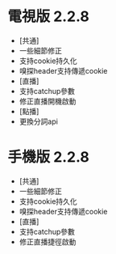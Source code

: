 # 電視版 2.2.8

* [共通]
* 一些細節修正
* 支持cookie持久化
* 嗅探header支持傳遞cookie
* [直播]
* 支持catchup參數
* 修正直播開機啟動
* [點播]
* 更換分詞api

# 手機版 2.2.8

* [共通]
* 一些細節修正
* 支持cookie持久化
* 嗅探header支持傳遞cookie
* [直播]
* 支持catchup參數
* 修正直播捷徑啟動